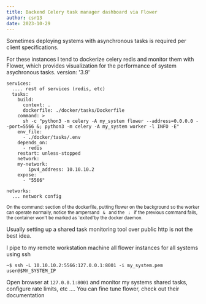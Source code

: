 ```yaml
---
title: Backend Celery task manager dashboard via Flower
author: csr13
date: 2023-10-29
---
```


Sometimes deploying systems with asynchronous tasks is
required per client specifications.

For these instances I tend to dockerize celery redis and
monitor them with Flower, which provides visualization for
the performance of system asychronous tasks.
version: '3.9'

```
services:
  .... rest of services (redis, etc)
  tasks:
    build:
      context: .
      dockerfile: ./docker/tasks/Dockerfile
    command: >
      sh -c "python3 -m celery -A my_system flower --address=0.0.0.0 --port=5566 &; python3 -m celery -A my_system worker -l INFO -E"
    env_file:
      - ./docker/tasks/.env
    depends_on:
      - redis
    restart: unless-stopped
    network:
    my-network:
        ipv4_address: 10.10.10.2
    expose:
      - "5566"

networks:
  ... network config
```

<small>
On the command: section of the dockerfile, putting flower
on the background so the worker can operate normally, notice
the ampersand <code> & </code> and the <code> ; </code> if
the previous command fails, the container won't be marked as
`exited`by the docker daemon.
</small>

Usually setting up a shared task monitoring tool over public
http is not the best idea.

I pipe to my remote workstation machine all flower instances for all
systems using ssh
```
~$ ssh -L 10.10.10.2:5566:127.0.0.1:8001 -i my_system.pem user@$MY_SYSTEM_IP
```

Open browser at `127.0.0.1:8001` and monitor my
systems shared tasks, configure rate limits, etc ....
You can fine tune flower, check out their documentation

